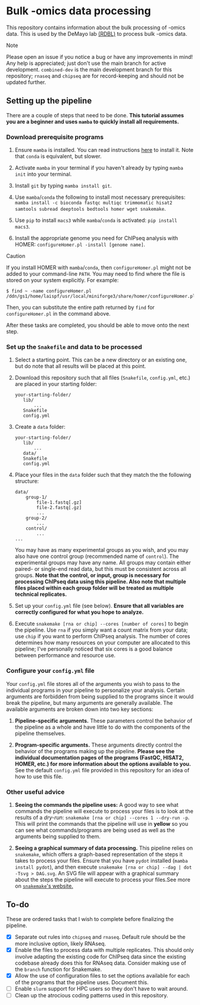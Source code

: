 # Bulk -omics data processing

This repository contains information about the bulk processing of -omics data.
This is used by the DeMayo lab
[(RDBL)](https://www.niehs.nih.gov/research/atniehs/labs/rdbl) to process bulk
-omics data.

> [!NOTE]  
> Please open an issue if you notice a bug or have any improvements in mind!
> Any help is appreciated; just don't use the main branch for active development.
> `combined-dev` is the main development branch for this repository; `rnaseq`
> and `chipseq` are for record-keeping and should not be updated further.

## Setting up the pipeline

There are a couple of steps that need to be done. **This tutorial assumes you
are a beginner and uses `mamba` to quickly install all requirements.**

### Download prerequisite programs

1. Ensure `mamba` is installed. You can read instructions
   [here](https://github.com/conda-forge/miniforge) to install it.
   Note that `conda` is equivalent, but slower.

2. Activate `mamba` in your terminal if you haven't already by
   typing `mamba init` into your terminal.

3. Install `git` by typing `mamba install git`.

4. Use `mamba`/`conda` the following to install most necessary prerequisites:
   `mamba install -c bioconda fastqc multiqc trimmomatic hisat2 samtools
   subread deeptools bedtools homer wget snakemake`.

5. Use `pip` to install `macs3` while `mamba`/`conda` is activated:
   `pip install macs3`.

6. Install the appropriate genome you need for ChIPseq analysis with HOMER:
   `configureHomer.pl -install [genome name]`.

> [!CAUTION]
> If you install HOMER with `mamba`/`conda`, then `configureHomer.pl` might
> not be added to your command-line `PATH`. You may need to find where the
> file is stored on your system explicitly. For example:
> ```shell
> $ find ~ -name configureHomer.pl
> /ddn/gs1/home/laispf/usr/local/miniforge3/share/homer/configureHomer.pl
> ```
> Then, you can substitute the entire path returned by `find` for
> `configureHomer.pl` in the command above.

After these tasks are completed, you should be able to move onto the next step.

### Set up the `Snakefile` and data to be processed

1. Select a starting point. This can be a new directory or an existing one,
   but do note that all results will be placed at this point.

2. Download this repository such that all files (`Snakefile`, `config.yml`, etc.)
   are placed in your starting folder:
   ```
   your-starting-folder/
      lib/
          ...
      Snakefile
      config.yml
   ```

3. Create a `data` folder:
   ```
   your-starting-folder/
      lib/
          ...
      data/
      Snakefile
      config.yml
   ```

4. Place your files in the `data` folder such that they match the the following
   structure:

    ```
    data/
        group-1/
            file-1.fastq[.gz]
            file-2.fastq[.gz]
            ...
        group-2/
            ...
        control/
            ...
    ...
    ```
    You may have as many experimental groups as you wish, and you may also have
    one control group (recommended name of `control`). The experimental groups
    may have any name. All groups may contain either paired- or single-end
    read data, but this must be consistent across all groups. **Note that the
    control, or input, group is necessary for processing ChIPseq data using
    this pipeline. Also note that multiple files placed within each group
    folder will be treated as multiple technical replicates.**

5. Set up your `config.yml` file (see below). **Ensure that all variables are
   correctly configured for what you hope to analyze.**

6. Execute `snakemake [rna or chip] --cores [number of cores]` to begin the
   pipeline. Use `rna` if you simply want a count matrix from your data; use
   `chip` if you want to perform ChIPseq analysis. The number of cores determines
   how many resources on your computer are allocated to this pipeline; I've
   personally noticed that six cores is a good balance between performance
   and resource use.

### Configure your `config.yml` file

Your `config.yml` file stores all of the arguments you wish to pass to the
individual programs in your pipeline to personalize your analysis. Certain
arguments are forbidden from being supplied to the programs since it would
break the pipeline, but many arguments are generally available. The available
arguments are broken down into two key sections:

1. **Pipeline-specific arguments.** These parameters control the behavior of
   the pipeline as a whole and have little to do with the components of the
   pipeline themselves.

2. **Program-specific arguments.** These arguments directly control the behavior
   of the programs making up the pipeline. **Please see the individual documentation
   pages of the programs (FastQC, HISAT2, HOMER, etc.) for more information about
   the options available to you.** See the default `config.yml` file provided
   in this repository for an idea of how to use this file.

### Other useful advice

1. **Seeing the commands the pipeline uses:** A good way to see what commands
   the pipeline will execute to process your files is to look at the results of
   a *dry-run*: `snakemake [rna or chip] --cores 1 --dry-run -p`. This will
   print the commands that the pipeline will use in **yellow** so you can see 
   what commands/programs are being used as well as the arguments being supplied
   to them.

2. **Seeing a graphical summary of data processing.** This pipeline relies on
   `snakemake`, which offers a graph-based representation of the steps it takes
   to process your files. Ensure that you have `pydot` installed (`mamba install
   pydot`), and then execute `snakemake [rna or chip] --dag | dot -Tsvg > DAG.svg`.
   An SVG file will appear with a graphical summary about the steps the pipeline
   will execute to process your files.See more on
   [`snakemake`'s website.](https://snakemake.readthedocs.io/en/stable/executing/cli.html#visualization)

## To-do

These are ordered tasks that I wish to complete before finalizing the pipeline.

- [x] Separate out rules into `chipseq` and `rnaseq`. Default rule should be
      the more inclusive option, likely RNAseq.
- [x] Enable the files to process data with multiple replicates. This should
      only involve adapting the existing code for ChIPseq data since the
      existing codebase already does this for RNAseq data. Consider making
      use of the `branch` function for Snakemake.
- [x] Allow the use of configuration files to set the options available for
      each of the programs that the pipeline uses. Document this.
- [ ] Enable `slurm` support for HPC users so they don't have to wait around.
- [ ] Clean up the atrocious coding patterns used in this repository.
